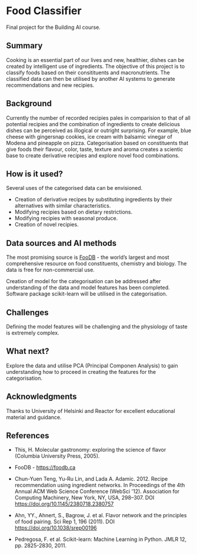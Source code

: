 <!-- % -*- coding: utf-8 -*- -->

# Food Classifier

Final project for the Building AI course.

## Summary

<!--

Describe briefly in 2-3 sentences what your project is about. About
250 characters is a nice length!

-->

Cooking is an essential part of our lives and new, healthier, dishes
can be created by intelligent use of ingredients.  The objective of
this project is to classify foods based on their consitituents and
macronutrients. The classified data can then be utilised by another AI
systems to generate recommendations and new recipies.


## Background

<!-- 

Which problems does your idea solve? How common or frequent is this
problem? What is your personal motivation? Why is this topic important
or interesting?

Cooking can be likened to an art assisted by science.

-->

Currently the number of recorded recipies pales in comparision to that
of all potential recipies and the combination of ingredients to create
delicious dishes can be perceived as illogical or outright
surprising. For example, blue cheese with gingersnap cookies, ice
cream with balsamic vinegar of Modena and pineapple on pizza.
Categorisation based on constituents that give foods their flavour,
color, taste, texture and aroma creates a scientic base to create
derivative recipies and explore novel food combinations.

## How is it used?

<!--

Describe the process of using the solution. In what kind situations is
the solution needed (environment, time, etc.)? Who are the users, what
kinds of needs should be taken into account?

-->

Several uses of the categorised data can be envisioned.

* Creation of derivative recipes by substituting ingredients by
  their alternatives with similar characteristics.
* Modifying recipies based on dietary restrictions.
* Modifying recipies with seasonal produce.
* Creation of novel recipies.

## Data sources and AI methods

<!--

Where does your data come from? Do you collect it yourself or do you
use data collected by someone else?

-->

The most promising source is [FooDB](https://foodb.ca) - the world’s
largest and most comprehensive resource on food constituents,
chemistry and biology. The data is free for non-commercial use.

Creation of model for the categorisation can be addressed after
understanding of the data and model features has been
completed. Software package scikit-learn will be utilised in the
categorisation.

## Challenges

<!--

What does your project _not_ solve? Which limitations and ethical
considerations should be taken into account when deploying a solution
like this?

-->

Defining the model features will be challenging
and the physiology of taste is extremely complex.


## What next?

<!--

How could your project grow and become something even more? What kind
of skills, what kind of assistance would you need to move on?

-->

Explore the data and utilise PCA (Principal Componen Analysis) to gain
understanding how to proceed in creating the features for the
categorisation.


## Acknowledgments

Thanks to University of Helsinki and Reactor for excellent educational
material and guidance.


## References

* This, H. Molecular gastronomy: exploring the science of flavor
  (Columbia University Press, 2005).

* FooDB - https://foodb.ca

* Chun-Yuen Teng, Yu-Ru Lin, and Lada A. Adamic. 2012. Recipe
  recommendation using ingredient networks. In Proceedings of the 4th
  Annual ACM Web Science Conference (WebSci '12). Association for
  Computing Machinery, New York, NY, USA, 298–307.
  DOI https://doi.org/10.1145/2380718.2380757

* Ahn, YY., Ahnert, S., Bagrow, J. et al. Flavor network and the
  principles of food pairing. Sci Rep 1, 196 (2011).
  DOI https://doi.org/10.1038/srep00196

* Pedregosa, F. et al. Scikit-learn: Machine Learning in Python. JMLR
  12, pp. 2825-2830, 2011.
  
